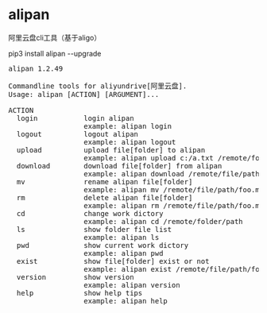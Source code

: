 # alipan
阿里云盘cli工具（基于aligo）

pip3 install alipan --upgrade
<pre>
alipan 1.2.49

Commandline tools for aliyundrive[阿里云盘].
Usage: alipan [ACTION] [ARGUMENT]...

ACTION
  login           login alipan
                  example: alipan login
  logout          logout alipan
                  example: alipan logout
  upload          upload file[folder] to alipan
                  example: alipan upload c:/a.txt /remote/folder/path
  download        download file[folder] from alipan
                  example: alipan download /remote/file/path/foo.mp4 c:/backup
  mv              rename alipan file[folder]
                  example: alipan mv /remote/file/path/foo.mp4 foo2.mp4
  rm              delete alipan file[folder]
                  example: alipan rm /remote/file/path/foo.mp4
  cd              change work dictory
                  example: alipan cd /remote/folder/path
  ls              show folder file list
                  example: alipan ls
  pwd             show current work dictory
                  example: alipan pwd
  exist           show file[folder] exist or not
                  example: alipan exist /remote/file/path/foo.mp4
  version         show version
                  example: alipan version
  help            show help tips
                  example: alipan help
</pre>
